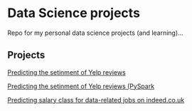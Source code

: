 # Data Science projects

Repo for my personal data science projects (and learning)...

## Projects

[Predicting the setinment of Yelp reviews](https://github.com/markjpjones/projects/tree/master/yelp%20sentiment%20analysis)

[Predicting the setinment of Yelp reviews (PySpark](https://nbviewer.jupyter.org/github/markjpjones/projects/blob/master/yelp%20sentiment%20analysis/Capstone%20-%20PySpark.ipynb)

[Predicting salary class for data-related jobs on indeed.co.uk](https://github.com/markjpjones/projects/tree/master/indeed%20salary%20analysis)
